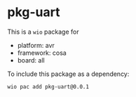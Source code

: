 # pkg-uart

This is a `wio` package for
- platform: avr
- framework: cosa
- board: all

To include this package as a dependency:

```bash
wio pac add pkg-uart@0.0.1
```
